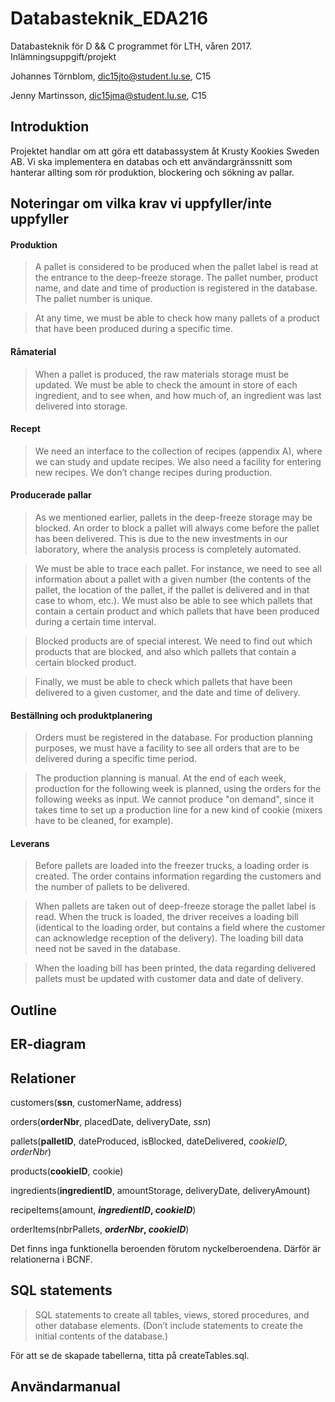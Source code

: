 # Databasteknik_EDA216
Databasteknik för D &amp;&amp; C programmet för LTH, våren 2017. Inlämningsuppgift/projekt

Johannes Törnblom, dic15jto@student.lu.se, C15

Jenny Martinsson, dic15jma@student.lu.se, C15

## Introduktion
Projektet handlar om att göra ett databassystem åt Krusty Kookies Sweden AB. Vi ska implementera en databas och ett användargränssnitt som hanterar allting som rör produktion, blockering och sökning av pallar.

## Noteringar om vilka krav vi uppfyller/inte uppfyller
#### Produktion
>A pallet is considered to be produced when the pallet label is read at the entrance to the deep-freeze storage. The pallet number, product name, and date and time of production is registered in the database. The pallet number is unique.

>At any time, we must be able to check how many pallets of a product that have been produced during a specific time.
#### Råmaterial
>When a pallet is produced, the raw materials storage must be updated. We must be able to check the amount in store of each ingredient, and to see when, and how much of, an ingredient was last delivered into storage.

#### Recept
>We need an interface to the collection of recipes (appendix A), where we can study and update recipes. We also need a facility for entering new recipes. We don’t change recipes during production.
#### Producerade pallar
>As we mentioned earlier, pallets in the deep-freeze storage may be blocked. An order to block a pallet will always come before the pallet has been delivered. This is due to the new investments in our laboratory, where the analysis process is completely automated.

>We must be able to trace each pallet. For instance, we need to see all information about a pallet with a given number (the contents of the pallet, the location of the pallet, if the pallet is delivered and in that case to whom, etc.). We must also be able to see which pallets that contain a certain product and which pallets that have been produced during a certain time interval.

>Blocked products are of special interest. We need to find out which products that are blocked, and also which pallets that contain a certain blocked product.

>Finally, we must be able to check which pallets that have been delivered to a given customer, and the date and time of delivery.

#### Beställning och produktplanering
>Orders must be registered in the database. For production planning purposes, we must have a facility to see all orders that are to be delivered during a specific time period.

>The production planning is manual. At the end of each week, production for the following week is planned, using the orders for the following weeks as input. We cannot produce "on demand", since it takes time to set up a production line for a new kind of cookie (mixers have to be cleaned, for example).

#### Leverans
>Before pallets are loaded into the freezer trucks, a loading order is created. The order contains information regarding the customers and the number of pallets to be delivered.

>When pallets are taken out of deep-freeze storage the pallet label is read. When the truck is loaded, the driver receives a loading bill (identical to the loading order, but contains a field where the customer can acknowledge reception of the delivery). The loading bill data need not be saved in the database.

>When the loading bill has been printed, the data regarding delivered pallets must be updated with customer data and date of delivery.
## Outline

## ER-diagram

## Relationer

customers(**ssn**, customerName, address)

orders(**orderNbr**, placedDate, deliveryDate, *ssn*)

pallets(**palletID**, dateProduced, isBlocked, dateDelivered, *cookieID*, *orderNbr*)

products(**cookieID**, cookie)

ingredients(**ingredientID**, amountStorage, deliveryDate, deliveryAmount)

recipeItems(amount, **_ingredientID_, _cookieID_**)

orderItems(nbrPallets, **_orderNbr_, _cookieID_**)

Det finns inga funktionella beroenden förutom nyckelberoendena. Därför är relationerna i BCNF.


## SQL statements
>SQL statements to create all tables, views, stored procedures, and other database elements. (Don’t include statements to create the initial contents of the database.)

För att se de skapade tabellerna, titta på createTables.sql.

## Användarmanual
